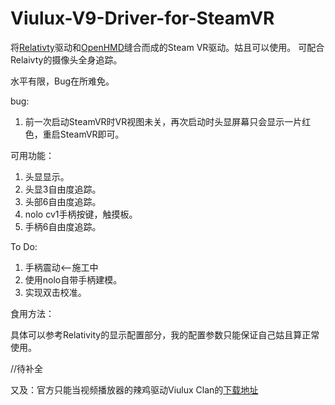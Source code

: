 # Viulux-V9-Driver-for-SteamVR
将[Relativty](https://github.com/relativty/Relativty)驱动和[OpenHMD](https://github.com/OpenHMD/OpenHMD)缝合而成的Steam VR驱动。姑且可以使用。
可配合Relaivty的摄像头全身追踪。

水平有限，Bug在所难免。

bug:

1. 前一次启动SteamVR时VR视图未关，再次启动时头显屏幕只会显示一片红色，重启SteamVR即可。


可用功能：

1. 头显显示。
2. 头显3自由度追踪。
3. 头部6自由度追踪。
4. nolo cv1手柄按键，触摸板。
5. 手柄6自由度追踪。

To Do:
1. 手柄震动<--施工中
2. 使用nolo自带手柄建模。
3. 实现双击校准。

食用方法：

具体可以参考Relativity的显示配置部分，我的配置参数只能保证自己姑且算正常使用。

//待补全

又及：官方只能当视频播放器的辣鸡驱动Viulux Clan的[下载地址](https://wwi.lanzouw.com/ieijMy1d1hg)
